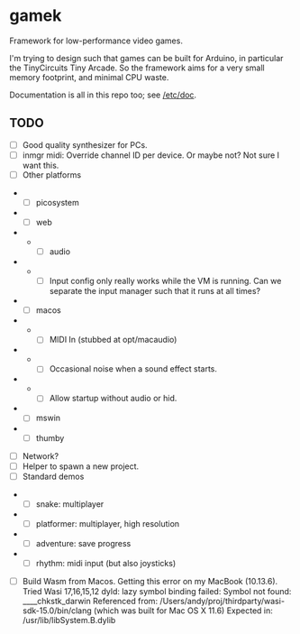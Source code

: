 # gamek

Framework for low-performance video games.

I'm trying to design such that games can be built for Arduino, in particular the TinyCircuits Tiny Arcade.
So the framework aims for a very small memory footprint, and minimal CPU waste.

Documentation is all in this repo too; see [/etc/doc](https://github.com/aksommerville/gamek/tree/master/etc/doc).

## TODO

- [ ] Good quality synthesizer for PCs.
- [ ] inmgr midi: Override channel ID per device. Or maybe not? Not sure I want this.
- [ ] Other platforms
- - [ ] picosystem
- - [ ] web
- - - [ ] audio
- - - [ ] Input config only really works while the VM is running. Can we separate the input manager such that it runs at all times?
- - [ ] macos
- - - [ ] MIDI In (stubbed at opt/macaudio)
- - - [ ] Occasional noise when a sound effect starts.
- - - [ ] Allow startup without audio or hid.
- - [ ] mswin
- - [ ] thumby
- [ ] Network?
- [ ] Helper to spawn a new project.
- [ ] Standard demos
- - [ ] snake: multiplayer
- - [ ] platformer: multiplayer, high resolution
- - [ ] adventure: save progress
- - [ ] rhythm: midi input (but also joysticks)
- [ ] Build Wasm from Macos. Getting this error on my MacBook (10.13.6). Tried Wasi 17,16,15,12
dyld: lazy symbol binding failed: Symbol not found: ____chkstk_darwin
  Referenced from: /Users/andy/proj/thirdparty/wasi-sdk-15.0/bin/clang (which was built for Mac OS X 11.6)
  Expected in: /usr/lib/libSystem.B.dylib
